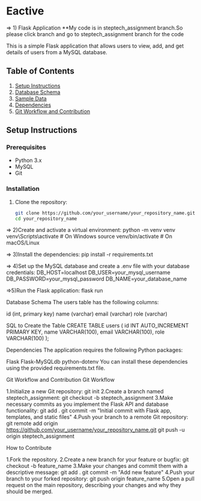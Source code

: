 # Eactive
=> 1) Flask Application
**My code is in steptech_assignment branch.So please click branch and go to steptech_assignment branch for the code

This is a simple Flask application that allows users to view, add, and get details of users from a MySQL database.

## Table of Contents

1. [Setup Instructions](#setup-instructions)
2. [Database Schema](#database-schema)
3. [Sample Data](#sample-data)
4. [Dependencies](#dependencies)
5. [Git Workflow and Contribution](#git-workflow-and-contribution)

## Setup Instructions

### Prerequisites

- Python 3.x
- MySQL
- Git

### Installation

1. Clone the repository:

   ```bash
   git clone https://github.com/your_username/your_repository_name.git
   cd your_repository_name
   

=> 2)Create and activate a virtual environment:
    python -m venv venv
    venv\Scripts\activate  # On Windows
    source venv/bin/activate  # On macOS/Linux

=> 3)Install the dependencies:
    pip install -r requirements.txt

=> 4)Set up the MySQL database and create a .env file with your database credentials:
    DB_HOST=localhost
    DB_USER=your_mysql_username
    DB_PASSWORD=your_mysql_password
    DB_NAME=your_database_name

=>5)Run the Flask application:
    flask run


Database Schema
The users table has the following columns:

id (int, primary key)
name (varchar)
email (varchar)
role (varchar)

SQL to Create the Table
CREATE TABLE users (
    id INT AUTO_INCREMENT PRIMARY KEY,
    name VARCHAR(100),
    email VARCHAR(100),
    role VARCHAR(100)
);


Dependencies
The application requires the following Python packages:

Flask
Flask-MySQLdb
python-dotenv
You can install these dependencies using the provided requirements.txt file.


Git Workflow and Contribution
Git Workflow

1.Initialize a new Git repository:
    git init
2.Create a branch named steptech_assignment:
    git checkout -b steptech_assignment
3.Make necessary commits as you implement the Flask API and database functionality:
    git add .
    git commit -m "Initial commit with Flask app, templates, and static files"
4.Push your branch to a remote Git repository:
    git remote add origin https://github.com/your_username/your_repository_name.git
    git push -u origin steptech_assignment


How to Contribute

1.Fork the repository.
2.Create a new branch for your feature or bugfix:
    git checkout -b feature_name
3.Make your changes and commit them with a descriptive message:
    git add .
    git commit -m "Add new feature"
4.Push your branch to your forked repository:
    git push origin feature_name
5.Open a pull request on the main repository, describing your changes and why they should be merged.



